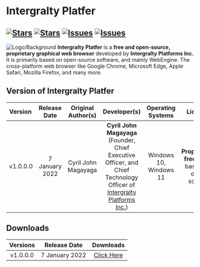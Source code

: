 # Intergralty Platfer
[![Stars](https://img.shields.io/github/downloads/Platfer/Platfer/latest/total?logo=Intergralty&style=for-the-badge)](https://github.com/Platfer/Platfer) [![Stars](https://img.shields.io/github/stars/Platfer?style=for-the-badge)](https://github.com/Platfer/Platfer) [![Issues](https://img.shields.io/github/issues/Platfer/Platfer?style=for-the-badge)](https://github.com/Platfer/Platfer) [![Issues](https://img.shields.io/github/v/release/Platfer/Platfer?style=for-the-badge)](https://github.com/Platfer/Platfer) 
-----------------------------------------------------------------------------------------------------------------------------------------------------------------------------------
![Logo/Background](https://github.com/Platfer/Platfer/blob/main/Platfer.png)
**Intergralty Platfer** is a **free and open-source, proprietary graphical web browser** developed by **Intergralty Platforms Inc.** It is primarily based on open-source software, and mainly WebEngine. The cross-platform web browser like Google Chrome, Microsoft Edge, Apple Safari, Mozilla Firefox, and many more.

## Version of Intergralty Platfer
| **Version** | **Release Date** | **Original Author(s)** | **Developer(s)** |  **Operating Systems** | **License** |
|:------------|:-----------------:|:-------------------:|:-------------------:|:-------------------:|:--------------:|
| v1.0.0.0 | 7 January 2022 | Cyril John Magayaga | **Cyril John Magayaga** (Founder, Chief Executive Officer, and Chief Technology Officer of [Intergralty Platforms Inc.](https://github.com/intergralty)) | Windows 10, Windows 11 | **Proprietary freeware**, based on open source |

## Downloads
| **Versions** | **Release Date** | **Downloads** | 
|:-:|:-:|:-:|
| v1.0.0.0 | 7 January 2022 | [Click Here](https://github.com/Platfer/Platfer/releases/download/v1.0.0.0-Platfer/Platfer.exe)
